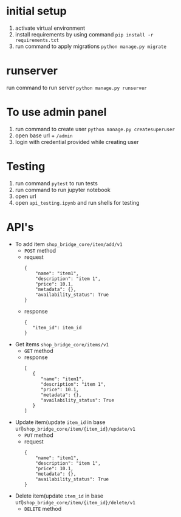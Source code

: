 # initial setup
1. activate virtual environment
2. install requirements by using command `pip install -r requirements.txt`
3. run command to apply migrations `python manage.py migrate`

# runserver
run command to run server `python manage.py runserver`

# To use admin panel
1. run command to create user `python manage.py createsuperuser`
2. open base url + `/admin`
3. login with credential provided while creating user

# Testing
1. run command `pytest` to run tests
2. run command to run jupyter notebook
3. open url
4. open `api_testing.ipynb` and run shells for testing

# API's
- To add item `shop_bridge_core/item/add/v1`
    - `POST` method
    - request
      ```
      {
          "name": "item1",
          "description": "item 1",
          "price": 10.1,
          "metadata": {},
          "availability_status": True
      }
      ```
    - response
       ```
       {
          "item_id": item_id
       }
       ```
- Get items `shop_bridge_core/items/v1`
    - `GET` method
    - response
       ```
       [
          {
             "name": "item1",
             "description": "item 1",
             "price": 10.1,
             "metadata": {},
             "availability_status": True
          }
       ]
       ```
- Update item(update `item_id` in base url)`shop_bridge_core/item/{item_id}/update/v1`
    - `PUT` method
    - request
      ```
      {
          "name": "item1",
          "description": "item 1",
          "price": 10.1,
          "metadata": {},
          "availability_status": True
      }
      ```
- Delete item(update `item_id` in base url)`shop_bridge_core/item/{item_id}/delete/v1`
    - `DELETE` method
